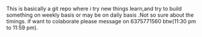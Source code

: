 This is basically a git repo where i try new things learn,and try to build something on weekly basis or may be on daily basis .Not so sure about the timings.
if want to colaborate please message on 6375771560 btw(11:30 pm to 11:59 pm).
